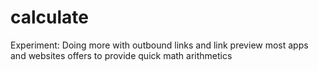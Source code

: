 # calculate
Experiment: Doing more with outbound links and link preview most apps and websites offers to provide quick math arithmetics
